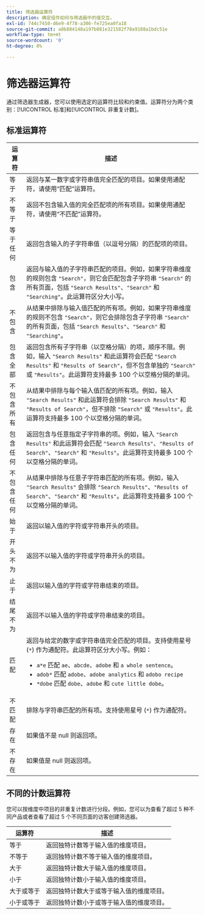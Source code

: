```yaml
---
title: 筛选器运算符
description: 确定组件如何与筛选器中的值交互。
exl-id: 744c7450-d6e9-4f78-a306-fe725ea0fa18
source-git-commit: a8b884148a197b081e321582f70a9188a1bdc51e
workflow-type: tm+mt
source-wordcount: '0'
ht-degree: 0%

---
```


# 筛选器运算符

通过筛选器生成器，您可以使用选定的运算符比较和约束值。运算符分为两个类别：[!UICONTROL 标准]和[!UICONTROL 非重复计数]。

## 标准运算符

| 运算符 | 描述 |
| --- | --- |
| 等于 | 返回与某一数字或字符串值完全匹配的项目。如果使用通配符，请使用“匹配”运算符。 |
| 不等于 | 返回不包含输入值的完全匹配项的所有项目。如果使用通配符，请使用“不匹配”运算符。 |
| 等于任何 | 返回包含输入的子字符串值（以逗号分隔）的匹配项的项目。 |
| 包含 | 返回与输入值的子字符串匹配的项目。例如，如果字符串维度的规则包含 `"Search"`，则它会匹配包含子字符串 `"Search"` 的所有页面，包括 `"Search Results"`、`"Search"` 和 `"Searching"`。此运算符区分大小写。 |
| 不包含 | 从结果中排除与输入值匹配的所有项。例如，如果字符串维度的规则不包含 `"Search"`，则它会排除包含子字符串 `"Search"` 的所有页面，包括 `"Search Results"`、`"Search"` 和 `"Searching"`。 |
| 包含全部 | 返回包含所有子字符串（以空格分隔）的项，顺序不限。例如，输入 `"Search Results"` 和此运算符会匹配 `"Search Results"` 和 `"Results of Search"`，但不包含单独的 `"Search"` 或 `"Results"`。此运算符支持最多 100 个以空格分隔的单词。 |
| 不包含所有 | 从结果中排除与每个输入值匹配的所有项。例如，输入 `"Search Results"` 和此运算符会排除 `"Search Results"` 和 `"Results of Search"`，但不排除 `"Search"` 或 `"Results"`。此运算符支持最多 100 个以空格分隔的单词。 |
| 包含任何 | 返回包含与任意指定子字符串的项。例如，输入 `"Search Results"` 和此运算符会匹配 `"Search Results"`、`"Results of Search"`、`"Search"` 和 `"Results"`。此运算符支持最多 100 个以空格分隔的单词。 |
| 不包含任何 | 从结果中排除与任意子字符串匹配的所有项。例如，输入 `"Search Results"` 会排除 `"Search Results"`、`"Results of Search"`、`"Search"` 和 `"Results"`。此运算符支持最多 100 个以空格分隔的单词。 |
| 始于 | 返回以输入值的字符或字符串开头的项目。 |
| 开头不为 | 返回不以输入值的字符或字符串开头的项目。 |
| 止于 | 返回以输入值的字符或字符串结束的项目。 |
| 结尾不为 | 返回不以输入值的字符或字符串结束的项目。 |
| 匹配 | 返回与给定的数字或字符串值完全匹配的项目。支持使用星号 (`*`) 作为通配符。此运算符区分大小写。例如：<ul><li>`a*e` 匹配 `ae`、`abcde`、`adobe` 和 `a whole sentence`。</li><li>`adob*` 匹配 `adobe`、`adobe analytics` 和 `adobo recipe`</li><li>`*dobe` 匹配 `dobe`、`adobe` 和 `cute little dobe`。</li></ul> |
| 不匹配 | 排除与字符串匹配的所有项。支持使用星号 (`*`) 作为通配符。 |
| 存在 | 如果值不是 null 则返回项。 |
| 不存在 | 如果值是 null 则返回项。 |

## 不同的计数运算符

您可以按维度中项目的非重复计数进行分段。例如，您可以为查看了超过 5 种不同产品或者查看了超过 5 个不同页面的访客创建筛选器。

| 运算符 | 描述 |
| --- | --- |
| 等于 | 返回独特计数等于输入值的维度项目。 |
| 不等于 | 返回独特计数不等于输入值的维度项目。 |
| 大于 | 返回独特计数大于输入值的维度项目。 |
| 小于 | 返回独特计数小于输入值的维度项目。 |
| 大于或等于 | 返回独特计数大于或等于输入值的维度项目。 |
| 小于或等于 | 返回独特计数小于或等于输入值的维度项目。 |
